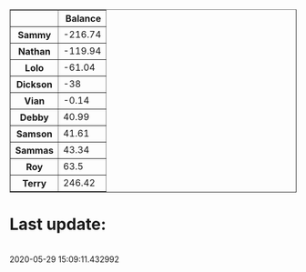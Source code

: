 <table border="1" class="dataframe">
  <thead>
    <tr style="text-align: right;">
      <th></th>
      <th>Balance</th>
    </tr>
  </thead>
  <tbody>
    <tr>
      <th>Sammy</th>
      <td>-216.74</td>
    </tr>
    <tr>
      <th>Nathan</th>
      <td>-119.94</td>
    </tr>
    <tr>
      <th>Lolo</th>
      <td>-61.04</td>
    </tr>
    <tr>
      <th>Dickson</th>
      <td>-38</td>
    </tr>
    <tr>
      <th>Vian</th>
      <td>-0.14</td>
    </tr>
    <tr>
      <th>Debby</th>
      <td>40.99</td>
    </tr>
    <tr>
      <th>Samson</th>
      <td>41.61</td>
    </tr>
    <tr>
      <th>Sammas</th>
      <td>43.34</td>
    </tr>
    <tr>
      <th>Roy</th>
      <td>63.5</td>
    </tr>
    <tr>
      <th>Terry</th>
      <td>246.42</td>
    </tr>
  </tbody>
</table><H1>Last update:</h1><br>2020-05-29 15:09:11.432992